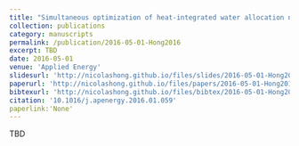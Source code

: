 ```yaml
---
title: "Simultaneous optimization of heat-integrated water allocation networks"
collection: publications
category: manuscripts
permalink: /publication/2016-05-01-Hong2016
excerpt: TBD
date: 2016-05-01
venue: 'Applied Energy'
slidesurl: 'http://nicolashong.github.io/files/slides/2016-05-01-Hong2016.pdf'
paperurl: 'http://nicolashong.github.io/files/papers/2016-05-01-Hong2016.pdf'
bibtexurl: 'http://nicolashong.github.io/files/bibtex/2016-05-01-Hong2016.bib'
citation: '10.1016/j.apenergy.2016.01.059'
paperlink:'None'
---
```


TBD
